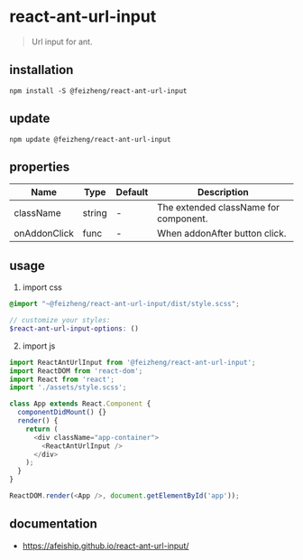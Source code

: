 # react-ant-url-input
> Url input for ant.

## installation
```shell
npm install -S @feizheng/react-ant-url-input
```

## update
```shell
npm update @feizheng/react-ant-url-input
```

## properties
| Name         | Type   | Default | Description                           |
| ------------ | ------ | ------- | ------------------------------------- |
| className    | string | -       | The extended className for component. |
| onAddonClick | func   | -       | When addonAfter button click.         |


## usage
1. import css
  ```scss
  @import "~@feizheng/react-ant-url-input/dist/style.scss";

  // customize your styles:
  $react-ant-url-input-options: ()
  ```
2. import js
  ```js
  import ReactAntUrlInput from '@feizheng/react-ant-url-input';
  import ReactDOM from 'react-dom';
  import React from 'react';
  import './assets/style.scss';

  class App extends React.Component {
    componentDidMount() {}
    render() {
      return (
        <div className="app-container">
          <ReactAntUrlInput />
        </div>
      );
    }
  }

  ReactDOM.render(<App />, document.getElementById('app'));

  ```

## documentation
- https://afeiship.github.io/react-ant-url-input/
